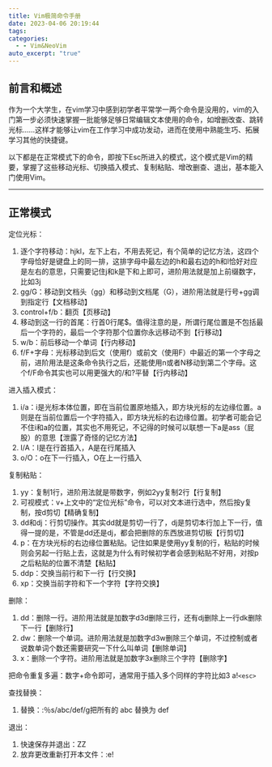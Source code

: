 ```yaml
---
title: Vim极简命令手册
date: 2023-04-06 20:19:44
tags: 
categories:
  - - Vim&NeoVim
auto_excerpt: "true"
---
```

## 前言和概述
作为一个大学生，在vim学习中感到初学者平常学一两个命令是没用的，vim的入门第一步必须快速掌握一批能够足够日常编辑文本使用的命令，如增删改查、跳转光标……这样才能够让vim在工作学习中成功发动，进而在使用中熟能生巧、拓展学习其他的快捷键。

以下都是在正常模式下的命令，即按下Esc所进入的模式，这个模式是Vim的精要，掌握了这些移动光标、切换插入模式、复制粘贴、增改删查、退出，基本能入门使用Vim。

---

## 正常模式

定位光标：

1. 逐个字符移动：hjkl，左下上右，不用去死记，有个简单的记忆方法，这四个字母恰好是键盘上的同一排，这排字母中最左边的h和最右边的h和l恰好对应是左右的意思，只需要记住j和k是下和上即可，进阶用法就是加上前缀数字，比如3j
2. gg/G：移动到文档头（gg）和移动到文档尾（G），进阶用法就是行号+gg调到指定行【文档移动】
3. control+f/b：翻页【页移动】
4. 移动到这一行的首尾：行首0行尾$。值得注意的是，所谓行尾位置是不包括最后一个字符的，最后一个字符那个位置你永远移动不到【行移动】
5. w/b：前后移动一个单词【行内移动】
6. f/F+字母：光标移动到后文（使用f）或前文（使用F）中最近的第一个字母之前，进阶用法是这条命令执行之后，还能使用n或者N移动到第二个字母。这个f/F命令其实也可以用更强大的/和?平替【行内移动】

进入插入模式：

1. i/a：i是光标本体位置，即在当前位置原地插入，即方块光标的左边缘位置。a则是在当前位置后一个字符插入，即方块光标的右边缘位置。初学者可能会记不住i和a的位置，其实也不用死记，不记得的时候可以联想一下a是ass（屁股）的意思【泄露了奇怪的记忆方法】
2. I/A：I是在行首插入，A是在行尾插入
3. o/O：o在下一行插入，O在上一行插入

复制粘贴：

1. yy：复制1行，进阶用法就是带数字，例如2yy复制2行【行复制】
2. 可视模式：v+上文中的“定位光标”命令，可以对文本进行选中，然后按y复制，按d剪切【精确复制】
3. dd和dj：行剪切操作。其实dd就是剪切一行了，dj是剪切本行加上下一行，值得一提的是，不管是dd还是dj，都会把删除的东西放进剪切板【行剪切】
5. p：在方块光标的右边缘位置粘贴。记住如果是使用yy复制的行，粘贴的时候则会另起一行贴上去，这就是为什么有时候初学者会感到粘贴不好用，对按p之后粘贴的位置不清楚【粘贴】
6. ddp：交换当前行和下一行【行交换】
7. xp：交换当前字符和下一个字符【字符交换】

删除：

1. dd：删除一行。进阶用法就是加数字d3d删除三行，还有dj删除上一行dk删除下一行【删除行】
2. dw：删除一个单词。进阶用法就是加数字d3w删除三个单词，不过控制或者说数单词个数还需要研究一下什么叫单词【删除单词】
3. x：删除一个字符。进阶用法就是加数字3x删除三个字符【删除字】

把命令重复多遍：数字+命令即可，通常用于插入多个同样的字符比如3 a!`<esc>`

查找替换：

1. 替换：:％s/abc/def/g把所有的 abc 替换为 def

退出：

1. 快速保存并退出：ZZ
2. 放弃更改重新打开本文件：:e!

